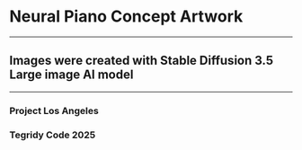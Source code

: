 # Neural Piano Concept Artwork

***

## Images were created with Stable Diffusion 3.5 Large image AI model

***

### Project Los Angeles
### Tegridy Code 2025
